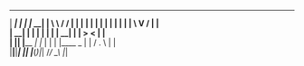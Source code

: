   ______ _      _____ _______ ______ _________   _________ 
 |  ____| |    |_   _|__   __|  ____|__   __\ \ / /__   __|
 | |__  | |      | |    | |  | |__     | |   \ V /   | |   
 |  __| | |      | |    | |  |  __|    | |    > <    | |   
 | |____| |____ _| |_   | |  | |____ _ | |   / . \   | |   
 |______|______|_____|  |_|  |______(_)|_|  /_/ \_\  |_|   
                                                           
                                                           
